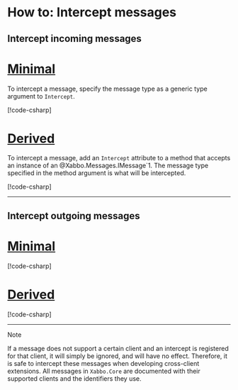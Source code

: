 # How to: Intercept messages

## Intercept incoming messages

# [Minimal](#tab/minimal)

To intercept a message, specify the message type as a generic type argument to `Intercept`.

[!code-csharp[](~/src/examples/messages/minimal/Program.cs?name=intercept-in)]

# [Derived](#tab/derived)

To intercept a message, add an `Intercept` attribute to a method that accepts an instance of an
@Xabbo.Messages.IMessage`1. The message type specified in the method argument is what will be
intercepted.

[!code-csharp[](~/src/examples/messages/derived/MyExtension.cs?name=intercept-in)]

---

## Intercept outgoing messages

# [Minimal](#tab/minimal)

[!code-csharp[](~/src/examples/messages/minimal/Program.cs?name=intercept-out)]

# [Derived](#tab/derived)

[!code-csharp[](~/src/examples/messages/derived/MyExtension.cs?name=intercept-out)]

---

> [!NOTE]
> If a message does not support a certain client and an intercept is registered for that client,
> it will simply be ignored, and will have no effect. Therefore, it is safe to intercept these
> messages when developing cross-client extensions. All messages in `Xabbo.Core` are documented with
> their supported clients and the identifiers they use.